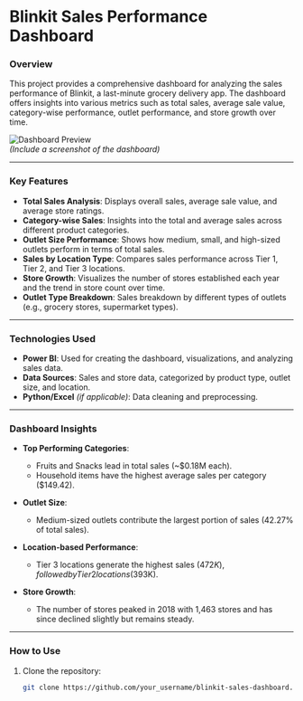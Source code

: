 # Blinkit Sales Performance Dashboard

### Overview

This project provides a comprehensive dashboard for analyzing the sales performance of Blinkit, a last-minute grocery delivery app. The dashboard offers insights into various metrics such as total sales, average sale value, category-wise performance, outlet performance, and store growth over time.

![Dashboard Preview](path_to_image)  
*(Include a screenshot of the dashboard)*

---

### Key Features

- **Total Sales Analysis**: Displays overall sales, average sale value, and average store ratings.
- **Category-wise Sales**: Insights into the total and average sales across different product categories.
- **Outlet Size Performance**: Shows how medium, small, and high-sized outlets perform in terms of total sales.
- **Sales by Location Type**: Compares sales performance across Tier 1, Tier 2, and Tier 3 locations.
- **Store Growth**: Visualizes the number of stores established each year and the trend in store count over time.
- **Outlet Type Breakdown**: Sales breakdown by different types of outlets (e.g., grocery stores, supermarket types).

---

### Technologies Used

- **Power BI**: Used for creating the dashboard, visualizations, and analyzing sales data.
- **Data Sources**: Sales and store data, categorized by product type, outlet size, and location.
- **Python/Excel** *(if applicable)*: Data cleaning and preprocessing.

---

### Dashboard Insights

- **Top Performing Categories**: 
  - Fruits and Snacks lead in total sales (~$0.18M each).
  - Household items have the highest average sales per category ($149.42).
  
- **Outlet Size**: 
  - Medium-sized outlets contribute the largest portion of sales (42.27% of total sales).
  
- **Location-based Performance**: 
  - Tier 3 locations generate the highest sales ($472K), followed by Tier 2 locations ($393K).

- **Store Growth**: 
  - The number of stores peaked in 2018 with 1,463 stores and has since declined slightly but remains steady.

---

### How to Use

1. Clone the repository:
   ```bash
   git clone https://github.com/your_username/blinkit-sales-dashboard.git
